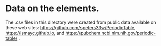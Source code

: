 # Data on the elements.

The .csv files in this directory were created from public data available
on these web sites: https://github.com/speters33w/PeriodicTable,
https://ismayc.github.io, and https://pubchem.ncbi.nlm.nih.gov/periodic-table/ .
